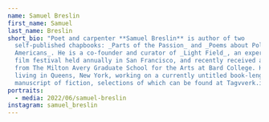 ```yaml
---
name: Samuel Breslin
first_name: Samuel
last_name: Breslin
short_bio: "Poet and carpenter **Samuel Breslin** is author of two
  self-published chapbooks: _Parts of the Passion_ and _Poems about Poland for
  Americans_. He is a co-founder and curator of _Light Field_, an experimental
  film festival held annually in San Francisco, and recently received an MFA
  from The Milton Avery Graduate School for the Arts at Bard College. He is now
  living in Queens, New York, working on a currently untitled book-length
  manuscript of fiction, selections of which can be found at Tagvverk.info."
portraits:
  - media: 2022/06/samuel-breslin
instagram: samuel_breslin
---
```

